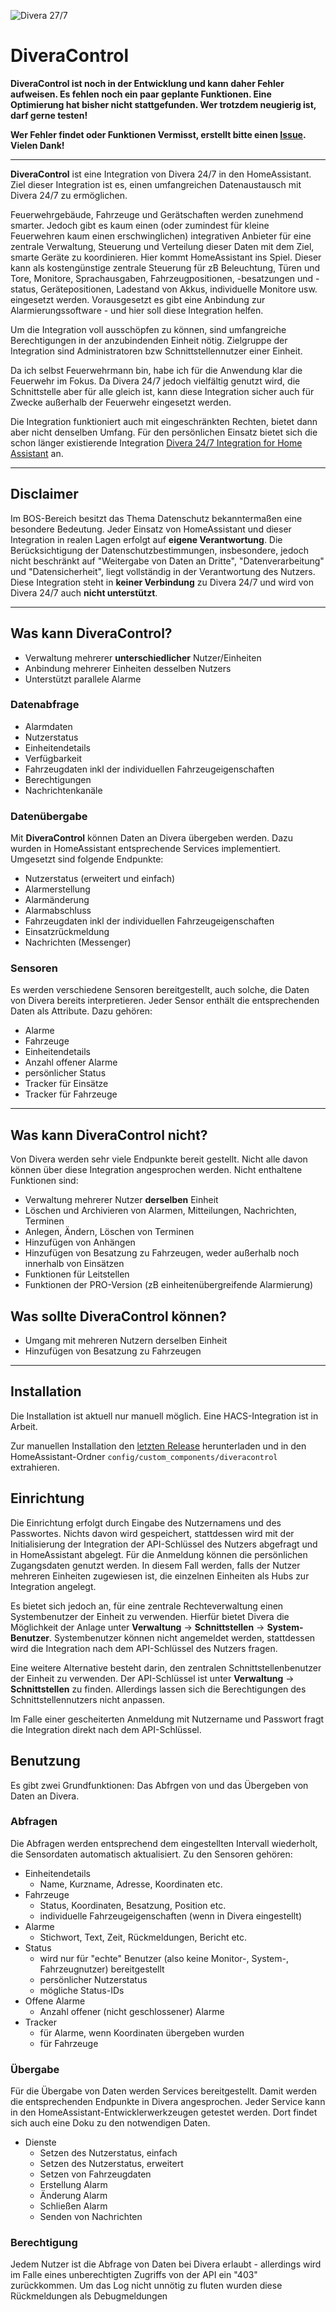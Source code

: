 ![Divera 27/7](https://www.divera247.com/downloads/grafik/divera247_logo_800.png)
# DiveraControl

**DiveraControl ist noch in der Entwicklung und kann daher Fehler aufweisen. Es fehlen noch ein paar geplante Funktionen. Eine Optimierung hat bisher nicht stattgefunden. Wer trotzdem neugierig ist, darf gerne testen!**

**Wer Fehler findet oder Funktionen Vermisst, erstellt bitte einen [Issue](https://github.com/moehrem/DiveraControl/issues). Vielen Dank!**

---

**DiveraControl** ist eine Integration von Divera 24/7 in den HomeAssistant. Ziel dieser Integration ist es, einen umfangreichen Datenaustausch mit Divera 24/7 zu ermöglichen.

Feuerwehrgebäude, Fahrzeuge und Gerätschaften werden zunehmend smarter. Jedoch gibt es kaum einen (oder zumindest für kleine Feuerwehren kaum einen erschwinglichen) integrativen Anbieter für eine zentrale Verwaltung, Steuerung und Verteilung dieser Daten mit dem Ziel, smarte Geräte zu koordinieren. Hier kommt HomeAssistant ins Spiel. Dieser kann als kostengünstige zentrale Steuerung für zB Beleuchtung, Türen und Tore, Monitore, Sprachausgaben, Fahrzeugpositionen, -besatzungen und -status, Gerätepositionen, Ladestand von Akkus, individuelle Monitore usw. eingesetzt werden. Vorausgesetzt es gibt eine Anbindung zur Alarmierungssoftware - und hier soll diese Integration helfen.

Um die Integration voll ausschöpfen zu können, sind umfangreiche Berechtigungen in der anzubindenden Einheit nötig. Zielgruppe der Integration sind Administratoren bzw Schnittstellennutzer einer Einheit.

Da ich selbst Feuerwehrmann bin, habe ich für die Anwendung klar die Feuerwehr im Fokus. Da Divera 24/7 jedoch vielfältig genutzt wird, die Schnittstelle aber für alle gleich ist, kann diese Integration sicher auch für Zwecke außerhalb der Feuerwehr eingesetzt werden.

Die Integration funktioniert auch mit eingeschränkten Rechten, bietet dann aber nicht denselben Umfang. Für den persönlichen Einsatz bietet sich die schon länger existierende Integration [Divera 24/7 Integration for Home Assistant](https://github.com/fwmarcel/home-assistant-divera) an.

---

## Disclaimer

Im BOS-Bereich besitzt das Thema Datenschutz bekanntermaßen eine besondere Bedeutung. Jeder Einsatz von HomeAssistant und dieser Integration in realen Lagen erfolgt auf **eigene Verantwortung**. Die Berücksichtigung der Datenschutzbestimmungen, insbesondere, jedoch nicht beschränkt auf "Weitergabe von Daten an Dritte", "Datenverarbeitung" und "Datensicherheit", liegt vollständig in der Verantwortung des Nutzers.
Diese Integration steht in **keiner Verbindung** zu Divera 24/7 und wird von Divera 24/7 auch **nicht unterstützt**.

---

## Was kann DiveraControl?

- Verwaltung mehrerer **unterschiedlicher** Nutzer/Einheiten
- Anbindung mehrerer Einheiten desselben Nutzers
- Unterstützt parallele Alarme

### Datenabfrage
- Alarmdaten
- Nutzerstatus
- Einheitendetails
- Verfügbarkeit
- Fahrzeugdaten inkl der individuellen Fahrzeugeigenschaften
- Berechtigungen
- Nachrichtenkanäle

### Datenübergabe
Mit **DiveraControl** können Daten an Divera übergeben werden. Dazu wurden in HomeAssistant entsprechende Services implementiert. Umgesetzt sind folgende Endpunkte:
- Nutzerstatus (erweitert und einfach)
- Alarmerstellung
- Alarmänderung
- Alarmabschluss
- Fahrzeugdaten inkl der individuellen Fahrzeugeigenschaften
- Einsatzrückmeldung
- Nachrichten (Messenger)

### Sensoren
Es werden verschiedene Sensoren bereitgestellt, auch solche, die Daten von Divera bereits interpretieren. Jeder Sensor enthält die entsprechenden Daten als Attribute. Dazu gehören:
- Alarme
- Fahrzeuge
- Einheitendetails
- Anzahl offener Alarme
- persönlicher Status
- Tracker für Einsätze
- Tracker für Fahrzeuge

---

## Was kann DiveraControl nicht?
Von Divera werden sehr viele Endpunkte bereit gestellt. Nicht alle davon können über diese Integration angesprochen werden. Nicht enthaltene Funktionen sind:
- Verwaltung mehrerer Nutzer **derselben** Einheit
- Löschen und Archivieren von Alarmen, Mitteilungen, Nachrichten, Terminen
- Anlegen, Ändern, Löschen von Terminen
- Hinzufügen von Anhängen
- Hinzufügen von Besatzung zu Fahrzeugen, weder außerhalb noch innerhalb von Einsätzen
- Funktionen für Leitstellen
- Funktionen der PRO-Version (zB einheitenübergreifende Alarmierung)

## Was sollte DiveraControl können?
- Umgang mit mehreren Nutzern derselben Einheit
- Hinzufügen von Besatzung zu Fahrzeugen

---

## Installation
Die Installation ist aktuell nur manuell möglich. Eine HACS-Integration ist in Arbeit.

Zur manuellen Installation den [letzten Release](https://github.com/moehrem/DiveraControl/releases/latest) herunterladen und in den HomeAssistant-Ordner `config/custom_components/diveracontrol` extrahieren.


## Einrichtung
Die Einrichtung erfolgt durch Eingabe des Nutzernamens und des Passwortes. Nichts davon wird gespeichert, stattdessen wird mit der Initialisierung der Integration der API-Schlüssel des Nutzers abgefragt und in HomeAssistant abgelegt.
Für die Anmeldung können die persönlichen Zugangsdaten genutzt werden. In diesem Fall werden, falls der Nutzer mehreren Einheiten zugewiesen ist, die einzelnen Einheiten als Hubs zur Integration angelegt.

Es bietet sich jedoch an, für eine zentrale Rechteverwaltung einen Systembenutzer der Einheit zu verwenden. Hierfür bietet Divera die Möglichkeit der Anlage unter **Verwaltung** -> **Schnittstellen** -> **System-Benutzer**. Systembenutzer können nicht angemeldet werden, stattdessen wird die Integration nach dem API-Schlüssel des Nutzers fragen.

Eine weitere Alternative besteht darin, den zentralen Schnittstellenbenutzer der Einheit zu verwenden. Der API-Schlüssel ist unter **Verwaltung** -> **Schnittstellen** zu finden. Allerdings lassen sich die Berechtigungen des Schnittstellennutzers nicht anpassen.

Im Falle einer gescheiterten Anmeldung mit Nutzername und Passwort fragt die Integration direkt nach dem API-Schlüssel.


## Benutzung
Es gibt zwei Grundfunktionen: Das Abfrgen von und das Übergeben von Daten an Divera.

### Abfragen
Die Abfragen werden entsprechend dem eingestellten Intervall wiederholt, die Sensordaten automatisch aktualisiert. Zu den Sensoren gehören:
- Einheitendetails
    - Name, Kurzname, Adresse, Koordinaten etc.
- Fahrzeuge
    - Status, Koordinaten, Besatzung, Position etc.
    - individuelle Fahrzeugeigenschaften (wenn in Divera eingestellt)
- Alarme
    - Stichwort, Text, Zeit, Rückmeldungen, Bericht etc.
- Status
    - wird nur für "echte" Benutzer (also keine Monitor-, System-, Fahrzeugnutzer) bereitgestellt
    - persönlicher Nutzerstatus
    - mögliche Status-IDs
- Offene Alarme
    - Anzahl offener (nicht geschlossener) Alarme
- Tracker
    - für Alarme, wenn Koordinaten übergeben wurden
    - für Fahrzeuge

### Übergabe
Für die Übergabe von Daten werden Services bereitgestellt. Damit werden die entsprechenden Endpunkte in Divera angesprochen. Jeder Service kann in den HomeAssistant-Entwicklerwerkzeugen getestet werden. Dort findet sich auch eine Doku zu den notwendigen Daten.
- Dienste
    - Setzen des Nutzerstatus, einfach
    - Setzen des Nutzerstatus, erweitert
    - Setzen von Fahrzeugdaten
    - Erstellung Alarm
    - Änderung Alarm
    - Schließen Alarm
    - Senden von Nachrichten

### Berechtigung
Jedem Nutzer ist die Abfrage von Daten bei Divera erlaubt - allerdings wird im Falle eines unberechtigten Zugriffs von der API ein "403" zurückkommen. Um das Log nicht unnötig zu fluten wurden diese Rückmeldungen als Debugmeldungen